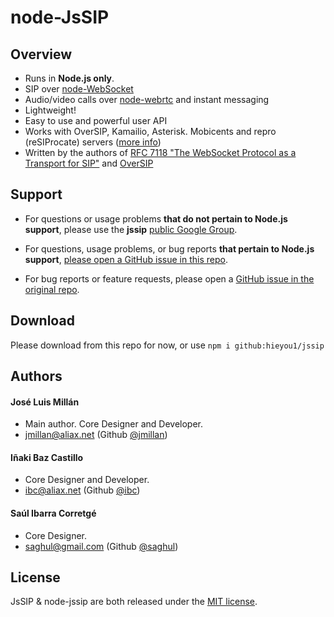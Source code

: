 # node-JsSIP
## Overview

* Runs in **Node.js only**.
* SIP over [node-WebSocket](https://github.com/theturtle32/WebSocket-Node)
* Audio/video calls over [node-webrtc](https://github.com/node-webrtc/node-webrtc) and instant messaging
* Lightweight!
* Easy to use and powerful user API
* Works with OverSIP, Kamailio, Asterisk. Mobicents and repro (reSIProcate) servers ([more info](https://jssip.net/documentation/misc/interoperability))
* Written by the authors of [RFC 7118 "The WebSocket Protocol as a Transport for SIP"](https://tools.ietf.org/html/rfc7118) and [OverSIP](http://oversip.net)

## Support

* For questions or usage problems **that do not pertain to Node.js support**, please use the **jssip** [public Google Group](https://groups.google.com/forum/#!forum/jssip).

* For questions, usage problems, or bug reports **that pertain to Node.js support**, [please open a GitHub issue in this repo](https://github.com/hieyou1/JsSIP/issues).

* For bug reports or feature requests, please open a [GitHub issue in the original repo](https://github.com/versatica/JsSIP/issues).

## Download

<!-- `npm i node-jssip` -->
Please download from this repo for now, or use `npm i github:hieyou1/jssip`

## Authors

#### José Luis Millán

* Main author. Core Designer and Developer.
* <jmillan@aliax.net> (Github [@jmillan](https://github.com/jmillan))

#### Iñaki Baz Castillo

* Core Designer and Developer.
* <ibc@aliax.net> (Github [@ibc](https://github.com/ibc))

#### Saúl Ibarra Corretgé

* Core Designer.
* <saghul@gmail.com> (Github [@saghul](https://github.com/saghul))


## License

JsSIP & node-jssip are both released under the [MIT license](https://jssip.net/license).
